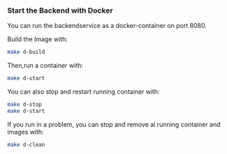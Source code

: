 ### Start the Backend with Docker
You can run the backendservice as a docker-container on port 8080.

Build the Image with:
```bash
make d-build
```

Then,run a container with:
```bash
make d-start
```
You can also stop and restart running container with:
```bash
make d-stop
make d-start
```

If you run in a problem, you can stop and remove al running container and images with:
```bash
make d-clean
```